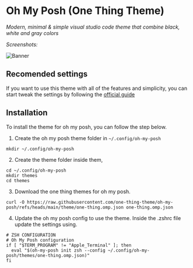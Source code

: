 # Oh My Posh (One Thing Theme)

_Modern, minimal & simple visual studio code theme that combine black, white and gray colors_

_Screenshots:_

![Banner](https://cdn.hashnode.com/res/hashnode/image/upload/v1746692987949/878542fe-a4ab-45d8-b147-46cd51c84c3b.png)

## Recomended settings

If you want to use this theme with all of the features and simplicity, you can start tweak the settings by following the [official guide](https://onethingtheme.vercel.app/docs)

## Installation

To install the theme for oh my posh, you can follow the step below.

1. Create the oh my posh theme folder in `~/.config/oh-my-posh`

```
mkdir ~/.config/oh-my-posh
```

2. Create the theme folder inside them,

```
cd ~/.config/oh-my-posh
mkdir themes
cd themes
```

3. Download the one thing themes for oh my posh.

```
curl -O https://raw.githubusercontent.com/one-thing-theme/oh-my-posh/refs/heads/main/theme/one-thing.omp.json one-thing.omp.json
```

4. Update the oh my posh config to use the theme. Inside the .zshrc file update the settings using.

```
# ZSH CONFIGURATION
# Oh My Posh configuration
if [ "$TERM_PROGRAM" != "Apple_Terminal" ]; then
  eval "$(oh-my-posh init zsh --config ~/.config/oh-my-posh/themes/one-thing.omp.json)"
fi

```
